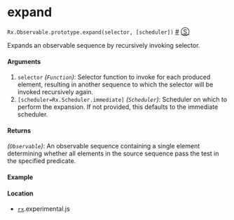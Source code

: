 # expand

`Rx.Observable.prototype.expand(selector, [scheduler])`
<a href="#expand">#</a> [&#x24C8;](https://github.com/Reactive-Extensions/RxJS/blob/master/rx.experimental.js#L179-L234 "View in source") 

Expands an observable sequence by recursively invoking selector.

#### Arguments
1. `selector` *(`Function`)*: Selector function to invoke for each produced element, resulting in another sequence to which the selector will be invoked recursively again.
2. `[scheduler=Rx.Scheduler.immediate]` *(`Scheduler`)*: Scheduler on which to perform the expansion. If not provided, this defaults to the immediate scheduler.

#### Returns
*(`Observable`)*: An observable sequence containing a single element determining whether all elements in the source sequence pass the test in the specified predicate.

#### Example

[](http://jsbin.com/xeyuf/1/embed?js,console)

#### Location

- [`rx`](https://www.npmjs.org/package/rx).experimental.js